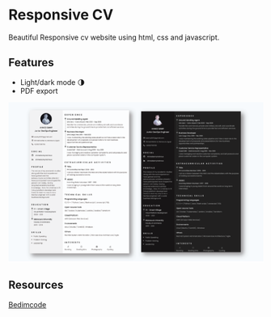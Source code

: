 # Responsive CV
Beautiful Responsive cv website using html, css and javascript. 
## Features
- Light/dark mode 🌗  
- PDF export 

![Resume cv](/preview.png)
## Resources
[Bedimcode](https://www.youtube.com/c/Bedimcode)
